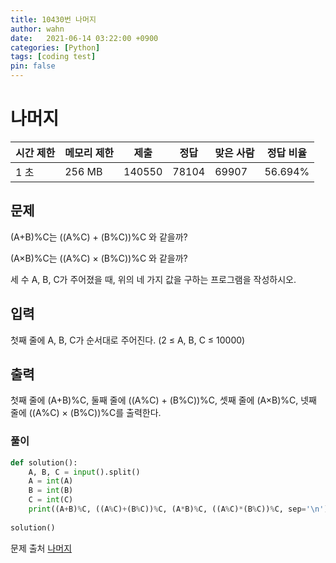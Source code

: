 ```yaml
---
title: 10430번 나머지
author: wahn
date:   2021-06-14 03:22:00 +0900
categories: [Python]
tags: [coding test]
pin: false
---
```


# 나머지

|시간 제한|메모리 제한|제출|정답|맞은 사람|정답 비율|
|---|---|---|---|---|---|
|1 초|256 MB|140550|78104|69907|56.694%|


## 문제  

(A+B)%C는 ((A%C) + (B%C))%C 와 같을까?  

(A×B)%C는 ((A%C) × (B%C))%C 와 같을까?  

세 수 A, B, C가 주어졌을 때, 위의 네 가지 값을 구하는 프로그램을 작성하시오.  



## 입력  

첫째 줄에 A, B, C가 순서대로 주어진다. (2 ≤ A, B, C ≤ 10000)  

## 출력  


첫째 줄에 (A+B)%C, 둘째 줄에 ((A%C) + (B%C))%C, 셋째 줄에 (A×B)%C, 넷째 줄에 ((A%C) × (B%C))%C를 출력한다.  

  
### 풀이  
 
```python
def solution():
    A, B, C = input().split()
    A = int(A)
    B = int(B)
    C = int(C)
    print((A+B)%C, ((A%C)+(B%C))%C, (A*B)%C, ((A%C)*(B%C))%C, sep='\n')
    
solution()
 ```

  
문제 출처 [나머지]  

[나머지]: https://www.acmicpc.net/problem/10430
